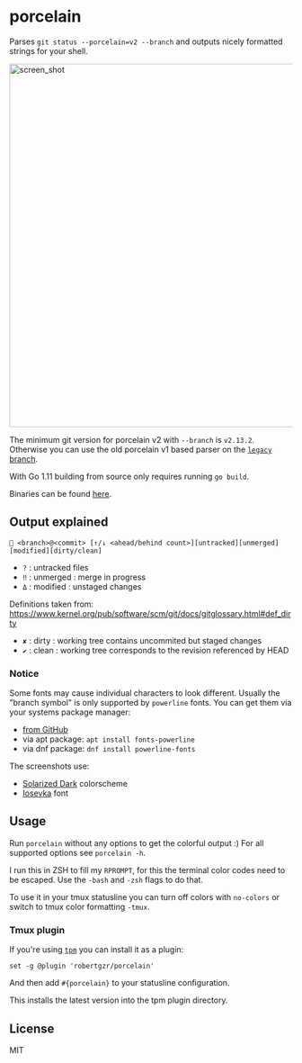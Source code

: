 porcelain
=========

Parses `git status --porcelain=v2 --branch` and outputs nicely formatted strings
for your shell.

<img width="646" alt="screen_shot" src="https://user-images.githubusercontent.com/3930615/27802035-9c1b92d2-6021-11e7-9289-7b8a17164bf4.png">

The minimum git version for porcelain v2 with `--branch` is `v2.13.2`.
Otherwise you can use the old porcelain v1 based parser on the [`legacy` branch](https://github.com/robertgzr/porcelain/tree/legacy).

With Go 1.11 building from source only requires running `go build`.

Binaries can be found [here](https://github.com/robertgzr/porcelain/releases).

## Output explained

 ` <branch>@<commit> [↑/↓ <ahead/behind count>][untracked][unmerged][modified][dirty/clean]`

- `?`  : untracked files
- `‼`  : unmerged : merge in progress
- `Δ`  : modified : unstaged changes

Definitions taken from:
https://www.kernel.org/pub/software/scm/git/docs/gitglossary.html#def_dirty

- `✘`  : dirty : working tree contains uncommited but staged changes
- `✔`  : clean : working tree corresponds to the revision referenced by HEAD

### Notice

Some fonts may cause individual characters to look different.
Usually the "branch symbol" is only supported by `powerline` fonts.
You can get them via your systems package manager:

- [from GitHub](https://github.com/powerline/fonts)
- via apt package: `apt install fonts-powerline`
- via dnf package: `dnf install powerline-fonts`

The screenshots use:

- [Solarized Dark](http://ethanschoonover.com/solarized) colorscheme
- [Iosevka](https://github.com/be5invis/Iosevka) font

## Usage

Run `porcelain` without any options to get the colorful output :)
For all supported options see `porcelain -h`.

I run this in ZSH to fill my `RPROMPT`, for this the terminal color codes need
to be escaped. Use the `-bash` and `-zsh` flags to do that.

To use it in your tmux statusline you can turn off colors with `no-colors` or
switch to tmux color formatting `-tmux`.

### Tmux plugin

If you're using [`tpm`](https://github.com/tmux-plugins/tpm)
you can install it as a plugin:

```tmux
set -g @plugin 'robertgzr/porcelain'
```

And then add `#{porcelain}` to your statusline configuration.

This installs the latest version into the tpm plugin directory.

## License

MIT
